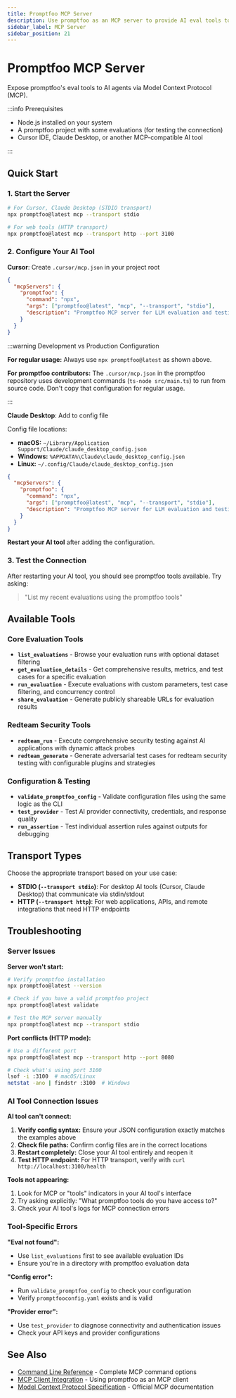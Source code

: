 ```yaml
---
title: Promptfoo MCP Server
description: Use promptfoo as an MCP server to provide AI eval tools to external AI agents and development environments
sidebar_label: MCP Server
sidebar_position: 21
---
```


# Promptfoo MCP Server

Expose promptfoo's eval tools to AI agents via Model Context Protocol (MCP).

:::info Prerequisites

- Node.js installed on your system
- A promptfoo project with some evaluations (for testing the connection)
- Cursor IDE, Claude Desktop, or another MCP-compatible AI tool

:::

## Quick Start

### 1. Start the Server

```bash
# For Cursor, Claude Desktop (STDIO transport)
npx promptfoo@latest mcp --transport stdio

# For web tools (HTTP transport)
npx promptfoo@latest mcp --transport http --port 3100
```

### 2. Configure Your AI Tool

**Cursor**: Create `.cursor/mcp.json` in your project root

```json title=".cursor/mcp.json"
{
  "mcpServers": {
    "promptfoo": {
      "command": "npx",
      "args": ["promptfoo@latest", "mcp", "--transport", "stdio"],
      "description": "Promptfoo MCP server for LLM evaluation and testing"
    }
  }
}
```

:::warning Development vs Production Configuration

**For regular usage:** Always use `npx promptfoo@latest` as shown above.

**For promptfoo contributors:** The `.cursor/mcp.json` in the promptfoo repository uses development commands (`ts-node src/main.ts`) to run from source code. Don't copy that configuration for regular usage.

:::

**Claude Desktop**: Add to config file

Config file locations:

- **macOS:** `~/Library/Application Support/Claude/claude_desktop_config.json`
- **Windows:** `%APPDATA%\Claude\claude_desktop_config.json`
- **Linux:** `~/.config/Claude/claude_desktop_config.json`

```json title="claude_desktop_config.json"
{
  "mcpServers": {
    "promptfoo": {
      "command": "npx",
      "args": ["promptfoo@latest", "mcp", "--transport", "stdio"],
      "description": "Promptfoo MCP server for LLM evaluation and testing"
    }
  }
}
```

**Restart your AI tool** after adding the configuration.

### 3. Test the Connection

After restarting your AI tool, you should see promptfoo tools available. Try asking:

> "List my recent evaluations using the promptfoo tools"

## Available Tools

### Core Evaluation Tools

- **`list_evaluations`** - Browse your evaluation runs with optional dataset filtering
- **`get_evaluation_details`** - Get comprehensive results, metrics, and test cases for a specific evaluation
- **`run_evaluation`** - Execute evaluations with custom parameters, test case filtering, and concurrency control
- **`share_evaluation`** - Generate publicly shareable URLs for evaluation results

### Redteam Security Tools

- **`redteam_run`** - Execute comprehensive security testing against AI applications with dynamic attack probes
- **`redteam_generate`** - Generate adversarial test cases for redteam security testing with configurable plugins and strategies

### Configuration & Testing

- **`validate_promptfoo_config`** - Validate configuration files using the same logic as the CLI
- **`test_provider`** - Test AI provider connectivity, credentials, and response quality
- **`run_assertion`** - Test individual assertion rules against outputs for debugging

## Transport Types

Choose the appropriate transport based on your use case:

- **STDIO (`--transport stdio`)**: For desktop AI tools (Cursor, Claude Desktop) that communicate via stdin/stdout
- **HTTP (`--transport http`)**: For web applications, APIs, and remote integrations that need HTTP endpoints

## Troubleshooting

### Server Issues

**Server won't start:**

```bash
# Verify promptfoo installation
npx promptfoo@latest --version

# Check if you have a valid promptfoo project
npx promptfoo@latest validate

# Test the MCP server manually
npx promptfoo@latest mcp --transport stdio
```

**Port conflicts (HTTP mode):**

```bash
# Use a different port
npx promptfoo@latest mcp --transport http --port 8080

# Check what's using port 3100
lsof -i :3100  # macOS/Linux
netstat -ano | findstr :3100  # Windows
```

### AI Tool Connection Issues

**AI tool can't connect:**

1. **Verify config syntax:** Ensure your JSON configuration exactly matches the examples above
2. **Check file paths:** Confirm config files are in the correct locations
3. **Restart completely:** Close your AI tool entirely and reopen it
4. **Test HTTP endpoint:** For HTTP transport, verify with `curl http://localhost:3100/health`

**Tools not appearing:**

1. Look for MCP or "tools" indicators in your AI tool's interface
2. Try asking explicitly: "What promptfoo tools do you have access to?"
3. Check your AI tool's logs for MCP connection errors

### Tool-Specific Errors

**"Eval not found":**

- Use `list_evaluations` first to see available evaluation IDs
- Ensure you're in a directory with promptfoo evaluation data

**"Config error":**

- Run `validate_promptfoo_config` to check your configuration
- Verify `promptfooconfig.yaml` exists and is valid

**"Provider error":**

- Use `test_provider` to diagnose connectivity and authentication issues
- Check your API keys and provider configurations

## See Also

- [Command Line Reference](/docs/usage/command-line#promptfoo-mcp) - Complete MCP command options
- [MCP Client Integration](/docs/integrations/mcp) - Using promptfoo as an MCP client
- [Model Context Protocol Specification](https://spec.modelcontextprotocol.io/) - Official MCP documentation

